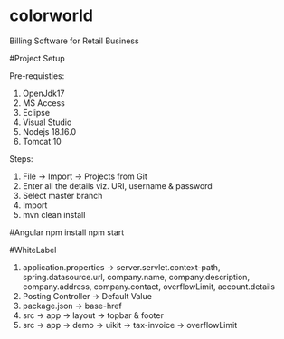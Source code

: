 # colorworld
Billing Software for Retail Business

#Project Setup

Pre-requisties:
1) OpenJdk17
2) MS Access
3) Eclipse
4) Visual Studio
5) Nodejs 18.16.0
6) Tomcat 10

Steps:
1) File -> Import -> Projects from Git
2) Enter all the details viz. URI, username & password
3) Select master branch
4) Import
5) mvn clean install

#Angular
npm install
npm start

#WhiteLabel
1. application.properties -> server.servlet.context-path, spring.datasource.url, 
	                         company.name, company.description, company.address, 
	                         company.contact, overflowLimit, account.details
2. Posting Controller -> Default Value
3. package.json -> base-href
4. src -> app -> layout -> topbar & footer
5. src -> app -> demo -> uikit -> tax-invoice -> overflowLimit